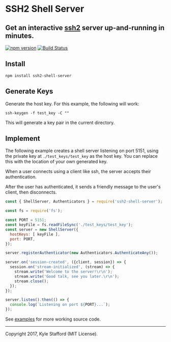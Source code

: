 # SSH2 Shell Server
## Get an interactive [ssh2](https://www.npmjs.com/package/ssh2) server up-and-running in minutes.

[![npm version](https://badge.fury.io/js/ssh2-shell-server.svg)](https://www.npmjs.com/package/ssh2-shell-server)
[![Build Status](https://travis-ci.org/kstafford3/ssh2-shell-server.svg?branch=mater)](https://travis-ci.org/kstafford3/ssh2-shell-server)

## Install
```
npm install ssh2-shell-server
```

## Generate Keys

Generate the host key. For this example, the following will work:
```
ssh-keygen -f test_key -C ""
```
This will generate a key pair in the current directory.

## Implement
The following example creates a shell server listening on port 5151, using the private key at `./test_keys/test_key` as the host key. You can replace this with the location of your own generated key.

When a user connects using a client like ssh, the server accepts their authentication.

After the user has authenticated, it sends a friendly message to the user's client, then disconnects.

```javascript
const { ShellServer, Authenticators } = require('ssh2-shell-server');

const fs = require('fs');

const PORT = 5151;
const keyFile = fs.readFileSync('./test_keys/test_key');
const server = new ShellServer({
  hostKeys: [ keyFile ],
  port: PORT,
});

server.registerAuthenticator(new Authenticators.AuthenticateAny());

server.on('session-created', ({client, session}) => {
  session.on('stream-initialized', (stream) => {
    stream.write('Welcome to the server!\r\n');
    stream.write('Good talk, see you later.\r\n');
    stream.close();
  });
});

server.listen().then(() => {
  console.log(`Listening on port ${PORT}...`);
});
```

See [examples](https://github.com/kstafford3/ssh2-shell-server-examples) for more working source code.

---

Copyright 2017, Kyle Stafford (MIT License).

